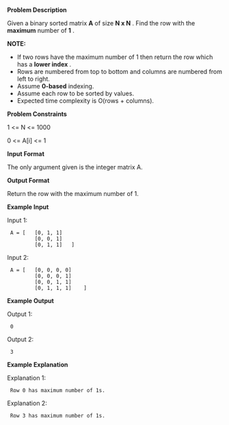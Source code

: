 **Problem Description**

Given a binary sorted matrix **A** of size **N x N** . Find the row with the **maximum** number of **1** .

**NOTE:**

- If two rows have the maximum number of 1 then return the row which has a **lower index** .
- Rows are numbered from top to bottom and columns are numbered from left to right.
- Assume **0-based** indexing.
- Assume each row to be sorted by values.
- Expected time complexity is O(rows + columns).

**Problem Constraints**

1 <= N <= 1000

0 <= A[i] <= 1

**Input Format**

The only argument given is the integer matrix A.

**Output Format**

Return the row with the maximum number of 1.

**Example Input**

Input 1:

```
 A = [   [0, 1, 1]
         [0, 0, 1]
         [0, 1, 1]   ]
```

Input 2:

```
 A = [   [0, 0, 0, 0]
         [0, 0, 0, 1]
         [0, 0, 1, 1]
         [0, 1, 1, 1]    ]
```

**Example Output**

Output 1:

```
 0
```

Output 2:

```
 3
```

**Example Explanation**

Explanation 1:

```
 Row 0 has maximum number of 1s.
```

Explanation 2:

```
 Row 3 has maximum number of 1s.
```
